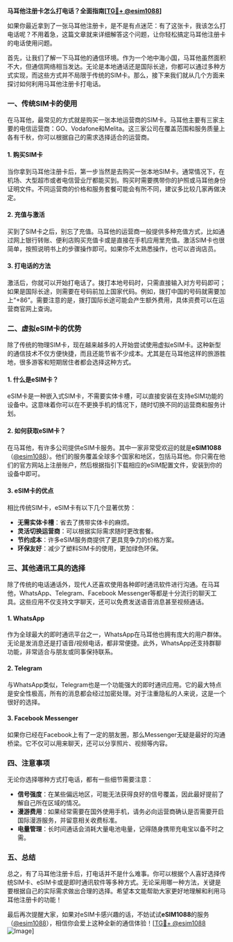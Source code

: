 **马耳他注册卡怎么打电话？全面指南[[TG💪+ @esim1088](https://t.me/s/esim1088)]**

如果你最近拿到了一张马耳他注册卡，是不是有点迷茫：有了这张卡，我该怎么打电话呢？不用着急，这篇文章就来详细解答这个问题，让你轻松搞定马耳他注册卡的电话使用问题。

首先，让我们了解一下马耳他的通信环境。作为一个地中海小国，马耳他虽然面积不大，但通信网络相当发达。无论是本地通话还是国际长途，你都可以通过多种方式实现，而这些方式并不局限于传统的SIM卡。那么，接下来我们就从几个方面来探讨如何利用马耳他注册卡打电话。

### **一、传统SIM卡的使用**

在马耳他，最常见的方式就是购买一张本地运营商的SIM卡。马耳他主要有三家主要的电信运营商：GO、Vodafone和Melita。这三家公司在覆盖范围和服务质量上各有千秋，你可以根据自己的需求选择适合的运营商。

#### **1. 购买SIM卡**

当你拿到马耳他注册卡后，第一步当然是去购买一张本地SIM卡。通常情况下，在机场、大型超市或者电信营业厅都能买到。购买时需要携带你的护照或马耳他身份证明文件。不同运营商的价格和服务套餐可能会有所不同，建议多比较几家再做决定。

#### **2. 充值与激活**

买到了SIM卡之后，别忘了充值。马耳他的运营商一般提供多种充值方式，比如通过网上银行转账、便利店购买充值卡或是直接在手机应用里充值。激活SIM卡也很简单，按照说明书上的步骤操作即可。如果你不太熟悉操作，也可以咨询店员。

#### **3. 打电话的方法**

激活后，你就可以开始打电话了。拨打本地号码时，只需直接输入对方号码即可；如果是国际长途，则需要在号码前加上国家代码。例如，拨打中国的号码就需要加上“+86”。需要注意的是，拨打国际长途可能会产生额外费用，具体资费可以在运营商官网上查询。

### **二、虚拟eSIM卡的优势**

除了传统的物理SIM卡，现在越来越多的人开始尝试使用虚拟eSIM卡。这种新型的通信技术不仅方便快捷，而且还能节省不少成本。尤其是在马耳他这样的旅游胜地，很多游客和短期居住者都会选择这种方式。

#### **1. 什么是eSIM卡？**

eSIM卡是一种嵌入式SIM卡，不需要实体卡槽，可以直接安装在支持eSIM功能的设备中。这意味着你可以在不更换手机的情况下，随时切换不同的运营商和服务计划。

#### **2. 如何获取eSIM卡？**

在马耳他，有许多公司提供eSIM卡服务。其中一家非常受欢迎的就是**eSIM1088**（[@esim1088](https://t.me/s/esim1088)）。他们的服务覆盖全球多个国家和地区，包括马耳他。你只需在他们的官方网站上注册账户，然后根据指引下载相应的eSIM配置文件，安装到你的设备中即可。

#### **3. eSIM卡的优点**

相比传统SIM卡，eSIM卡有以下几个显著优势：

- **无需实体卡槽**：省去了携带实体卡的麻烦。
- **灵活切换运营商**：可以根据实际需求随时更改套餐。
- **节约成本**：许多eSIM服务商提供了更具竞争力的价格方案。
- **环保友好**：减少了塑料SIM卡的使用，更加绿色环保。

### **三、其他通讯工具的选择**

除了传统的电话通话外，现代人还喜欢使用各种即时通讯软件进行沟通。在马耳他，WhatsApp、Telegram、Facebook Messenger等都是十分流行的聊天工具。这些应用不仅支持文字聊天，还可以免费发送语音消息甚至视频通话。

#### **1. WhatsApp**

作为全球最大的即时通讯平台之一，WhatsApp在马耳他也拥有庞大的用户群体。无论是发消息还是打语音/视频电话，都非常便捷。此外，WhatsApp还支持群聊功能，非常适合与朋友或同事保持联系。

#### **2. Telegram**

与WhatsApp类似，Telegram也是一个功能强大的即时通讯应用。它的最大特点是安全性极高，所有的消息都会经过加密处理。对于注重隐私的人来说，这是一个很好的选择。

#### **3. Facebook Messenger**

如果你已经在Facebook上有了一定的朋友圈，那么Messenger无疑是最好的沟通桥梁。它不仅可以用来聊天，还可以分享照片、视频等内容。

### **四、注意事项**

无论你选择哪种方式打电话，都有一些细节需要注意：

- **信号强度**：在某些偏远地区，可能无法获得良好的信号覆盖，因此最好提前了解自己所在区域的情况。
- **漫游费用**：如果经常需要在国外使用手机，请务必向运营商确认是否需要开启国际漫游服务，并留意相关收费标准。
- **电量管理**：长时间通话会消耗大量电池电量，记得随身携带充电宝以备不时之需。

### **五、总结**

总之，有了马耳他注册卡后，打电话并不是什么难事。你可以根据个人喜好选择传统SIM卡、eSIM卡或是即时通讯软件等多种方式。无论采用哪一种方法，关键是要根据自己的实际需求做出合理的选择。希望本文能帮助大家更好地理解和利用马耳他注册卡的功能！

最后再次提醒大家，如果对eSIM卡感兴趣的话，不妨试试**eSIM1088**的服务（[@esim1088](https://t.me/s/esim1088)），相信你会爱上这种全新的通信体验！[[TG💪+ @esim1088](https://t.me/s/esim1088) ![Image](https://i.postimg.cc/4NQfJmqS/Snipaste-2025-05-13-00-14-12.png)]